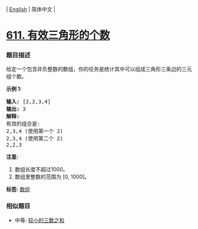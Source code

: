 | [English](README_EN.md) | 简体中文 |

# [611. 有效三角形的个数](https://leetcode-cn.com/problems/valid-triangle-number)
 ### 题目描述
<p>给定一个包含非负整数的数组，你的任务是统计其中可以组成三角形三条边的三元组个数。</p>

<p><strong>示例 1:</strong></p>

<pre>
<strong>输入:</strong> [2,2,3,4]
<strong>输出:</strong> 3
<strong>解释:</strong>
有效的组合是: 
2,3,4 (使用第一个 2)
2,3,4 (使用第二个 2)
2,2,3
</pre>

<p><strong>注意:</strong></p>

<ol>
	<li>数组长度不超过1000。</li>
	<li>数组里整数的范围为 [0, 1000]。</li>
</ol>

**标签:**  [数组](https://leetcode-cn.com/tag/array) 
 ### 相似题目
- 中等:	[较小的三数之和](https://leetcode-cn.com/problems/3sum-smaller) 
